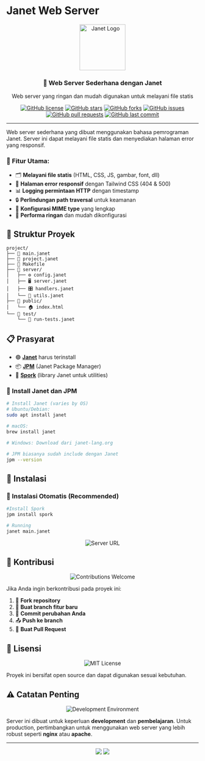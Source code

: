 # Janet Web Server

<div align="center">
  <img src="https://janet-lang.org/assets/janet-big.png" alt="Janet Logo" width="120">
  <h3>🚀 Web Server Sederhana dengan Janet</h3>
  <p>Web server yang ringan dan mudah digunakan untuk melayani file statis</p>
</div>

<div align="center">

[![GitHub license](https://img.shields.io/github/license/Shannzx10/JSWS?color=blue)](https://github.com/Shannzx10/JSWS/blob/main/LICENSE)
[![GitHub stars](https://img.shields.io/github/stars/Shannzx10/JSWS?color=yellow)](https://github.com/Shannzx10/JSWS/stargazers)
[![GitHub forks](https://img.shields.io/github/forks/Shannzx10/JSWS?color=green)](https://github.com/Shannzx10/JSWS/network)
[![GitHub issues](https://img.shields.io/github/issues/Shannzx10/JSWS?color=red)](https://github.com/Shannzx10/JSWS/issues)
[![GitHub pull requests](https://img.shields.io/github/issues-pr/Shannzx10/JSWS?color=purple)](https://github.com/Shannzx10/JSWS/pulls)
[![GitHub last commit](https://img.shields.io/github/last-commit/Shannzx10/JSWS)](https://github.com/Shannzx10/JSWS/commits/main)

</div>

---

Web server sederhana yang dibuat menggunakan bahasa pemrograman Janet. Server ini dapat melayani file statis dan menyediakan halaman error yang responsif.

### 🎯 Fitur Utama:
- 🗂️ **Melayani file statis** (HTML, CSS, JS, gambar, font, dll)
- 🎨 **Halaman error responsif** dengan Tailwind CSS (404 & 500)
- 📊 **Logging permintaan HTTP** dengan timestamp
- 🔒 **Perlindungan path traversal** untuk keamanan
- 📄 **Konfigurasi MIME type** yang lengkap
- 🚀 **Performa ringan** dan mudah dikonfigurasi

## 📁 Struktur Proyek

```
project/
├── 📄 main.janet
├── 📄 project.janet
├── 📄 Makefile
├── 📂 server/
│   ├── ⚙️ config.janet
│   ├── 🖥️ server.janet
│   ├── 🎛️ handlers.janet
│   └── 🔧 utils.janet
├── 📂 public/
│   └── 🏠 index.html
└── 📂 test/
    └── 🧪 run-tests.janet
```

## 📋 Prasyarat

- 🟢 **[Janet](https://janet-lang.org/)** harus terinstall
- 📦 **[JPM](https://github.com/janet-lang/jpm)** (Janet Package Manager)
- 🔧 **[Spork](https://github.com/janet-lang/spork)** (library Janet untuk utilities)

### 🔧 Install Janet dan JPM

```bash
# Install Janet (varies by OS)
# Ubuntu/Debian:
sudo apt install janet

# macOS:
brew install janet

# Windows: Download dari janet-lang.org

# JPM biasanya sudah include dengan Janet
jpm --version
```

## 🚀 Instalasi

### 🎯 Instalasi Otomatis (Recommended)

```bash
#Install Spork
jpm install spork

# Running 
janet main.janet
```

<div align="center">
  <img src="https://img.shields.io/badge/Server-http%3A%2F%2F127.0.0.1%3A4000-brightgreen?style=for-the-badge&logo=server&logoColor=white" alt="Server URL">
</div>

## 🤝 Kontribusi

<div align="center">
  <img src="https://img.shields.io/badge/Contributions-Welcome-brightgreen?style=for-the-badge&logo=github&logoColor=white" alt="Contributions Welcome">
</div>

Jika Anda ingin berkontribusi pada proyek ini:

1. 🍴 **Fork repository**
2. 🌿 **Buat branch fitur baru**
3. 💾 **Commit perubahan Anda**
4. 📤 **Push ke branch**
5. 🔄 **Buat Pull Request**

## 📄 Lisensi

<div align="center">
  <img src="https://img.shields.io/badge/License-MIT-blue?style=for-the-badge&logo=open-source-initiative&logoColor=white" alt="MIT License">
</div>

Proyek ini bersifat open source dan dapat digunakan sesuai kebutuhan.

## ⚠️ Catatan Penting

<div align="center">
  <img src="https://img.shields.io/badge/Environment-Development-orange?style=for-the-badge&logo=development&logoColor=white" alt="Development Environment">
</div>

Server ini dibuat untuk keperluan **development** dan **pembelajaran**. Untuk production, pertimbangkan untuk menggunakan web server yang lebih robust seperti **nginx** atau **apache**.

---

<div align="center">
  <p>
    <a href="https://janet-lang.org/"><img src="https://img.shields.io/badge/Made%20with-Janet-blue?style=flat-square&logo=janet&logoColor=white"></a>
    <a href="https://github.com/Shannzx10/JSWS"><img src="https://img.shields.io/badge/GitHub-Repository-black?style=flat-square&logo=github&logoColor=white"></a>
  </p>
</div>